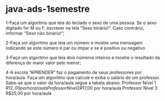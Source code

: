 # java-ads-1semestre
1-Faça um algoritmo que leia do teclado o sexo de uma pessoa. Se o sexo digitado for M ou F, escrever na tela “Sexo binário!”. Caso contrário, informar “Sexo não binário!”; 


2-Faça um algoritmo que leia um número e mostre uma mensagem indicando se este número é par ou ímpar e se é positivo ou negativo


3-Faça um algoritmo que leia dois números inteiros e mostre o resultado da diferença do maior valor pelo menor;


4-A escola “APRENDER” faz o pagamento de seus professores por hora/aula. Faça um algoritmo que calcule e exiba o salário de um professor. Sabe-se que o valor da hora/aula segue a tabela abaixo: 
		Professor Nível 1 R$12,00 por hora/aula 
		Professor Nível 2 R$17,00 por hora/aula 
		Professor Nível 3 R$25,00 por hora/aula 

